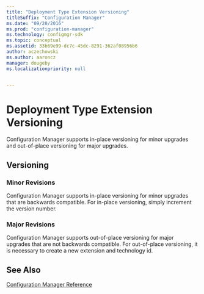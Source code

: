 ```yaml
---
title: "Deployment Type Extension Versioning"
titleSuffix: "Configuration Manager"
ms.date: "09/20/2016"
ms.prod: "configuration-manager"
ms.technology: configmgr-sdk
ms.topic: conceptual
ms.assetid: 33b69e99-dc7c-45dc-8291-362af08956b6
author: aczechowski
ms.author: aaroncz
manager: dougeby
ms.localizationpriority: null


---
```

# Deployment Type Extension Versioning
Configuration Manager supports in-place versioning for minor upgrades and out-of-place versioning for major upgrades.  

## Versioning  

### Minor Revisions  
 Configuration Manager supports in-place versioning for minor upgrades that are backwards compatible. For in-place versioning, simply increment the version number.  

### Major Revisions  
 Configuration Manager supports out-of-place versioning for major upgrades that are not backwards compatible. For out-of-place versioning, it is necessary to create a new extension and technology id.  

## See Also  
 [Configuration Manager Reference](../../develop/reference/configuration-manager-reference.md)

